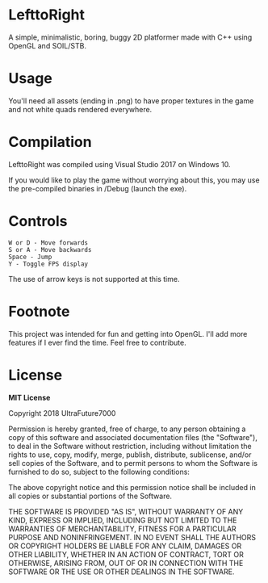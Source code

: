 # LefttoRight

A simple, minimalistic, boring, buggy 2D platformer made with C++ using OpenGL and SOIL/STB.

# Usage
You'll need all assets (ending in .png) to have proper textures in the game and not white quads rendered everywhere.

# Compilation
LefttoRight was compiled using Visual Studio 2017 on Windows 10. 

If you would like to play the game without worrying about this, you may use the pre-compiled binaries in /Debug (launch the exe).

# Controls

```
W or D - Move forwards
S or A - Move backwards
Space - Jump
Y - Toggle FPS display
```
The use of arrow keys is not supported at this time.

# Footnote
This project was intended for fun and getting into OpenGL. I'll add more features if I ever find the time.
Feel free to contribute.

# License

**MIT License**

Copyright 2018 UltraFuture7000

Permission is hereby granted, free of charge, to any person obtaining a copy of this software and associated documentation files (the "Software"), to deal in the Software without restriction, including without limitation the rights to use, copy, modify, merge, publish, distribute, sublicense, and/or sell copies of the Software, and to permit persons to whom the Software is furnished to do so, subject to the following conditions:

The above copyright notice and this permission notice shall be included in all copies or substantial portions of the Software.

THE SOFTWARE IS PROVIDED "AS IS", WITHOUT WARRANTY OF ANY KIND, EXPRESS OR IMPLIED, INCLUDING BUT NOT LIMITED TO THE WARRANTIES OF MERCHANTABILITY, FITNESS FOR A PARTICULAR PURPOSE AND NONINFRINGEMENT. IN NO EVENT SHALL THE AUTHORS OR COPYRIGHT HOLDERS BE LIABLE FOR ANY CLAIM, DAMAGES OR OTHER LIABILITY, WHETHER IN AN ACTION OF CONTRACT, TORT OR OTHERWISE, ARISING FROM, OUT OF OR IN CONNECTION WITH THE SOFTWARE OR THE USE OR OTHER DEALINGS IN THE SOFTWARE.
